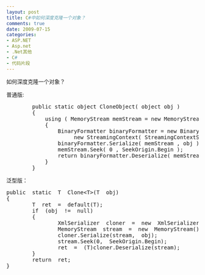 ```yaml
---
layout: post
title: C#中如何深度克隆一个对象？
comments: true
date: 2009-07-15
categories:
- ASP.NET
- Asp.net
- .Net其他
- C#
- 代码片段
---
```


<p>如何深度克隆一个对象？</p>
<p>普通版:</p>
<pre>
        public static object CloneObject( object obj )
        {
            using ( MemoryStream memStream = new MemoryStream( ) )
            {
                BinaryFormatter binaryFormatter = new BinaryFormatter( null ,
                     new StreamingContext( StreamingContextStates.Clone ) );
                binaryFormatter.Serialize( memStream , obj );
                memStream.Seek( 0 , SeekOrigin.Begin );
                return binaryFormatter.Deserialize( memStream );
            }
        }
</pre>
<p>泛型版：</p>
<p><!--more--></p>
<pre>public  static  T  Clone&lt;T&gt;(T  obj)
{
        T  ret  =  default(T);
        if  (obj  !=  null)
        {
                XmlSerializer  cloner  =  new  XmlSerializer(typeof(T));
                MemoryStream  stream  =  new  MemoryStream();
                cloner.Serialize(stream,  obj);
                stream.Seek(0,  SeekOrigin.Begin);
                ret  =  (T)cloner.Deserialize(stream);
        }
        return  ret;
}</pre>				
